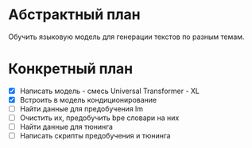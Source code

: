 # Абстрактный план
Обучить языковую модель для генерации текстов по разным темам.

# Конкретный план
- [x] Написать модель - смесь Universal Transformer - XL
- [x] Встроить в модель кондиционирование
- [ ] Найти данные для предобучения lm
- [ ] Очистить их, предобучить bpe словари на них
- [ ] Найти данные для тюнинга
- [ ] Написать скрипты предобучения и тюнинга
